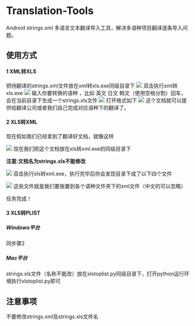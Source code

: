 # Translation-Tools
Android strings.xml 多语言文本翻译导入工具，解决多语种项目翻译逐条导入问题。
## 使用方式
#### 1 XML转XLS 
把待翻译的strings.xml文件放在xml转xls.exe同级目录下
![](https://user-gold-cdn.xitu.io/2018/7/2/1645991812bff5bd?w=579&h=186&f=jpeg&s=12247)
双击执行xml转xls.exe
![](https://user-gold-cdn.xitu.io/2018/7/2/1645992da64a072c?w=837&h=541&f=jpeg&s=33752)
输入你要转换的语种 ，比如 英文 日文 韩文（使用空格分割）回车，会在当前目录下生成一个strings.xls文件
![](https://user-gold-cdn.xitu.io/2018/7/2/164599806e024158?w=743&h=214&f=jpeg&s=16705)
打开格式如下
![](https://user-gold-cdn.xitu.io/2018/7/2/1645998dfd06a7ea?w=510&h=242&f=jpeg&s=22161)
这个文档就可以提供给翻译公司或者我们自己完成对应语种下的翻译了。
#### 2 XLS转XML
现在假如我们已经拿到了翻译好文档，就像这样

![](https://user-gold-cdn.xitu.io/2018/7/2/164599f426c54852?w=590&h=217&f=jpeg&s=33909)
现在我们把这个文档放在xls转xml.exe的同级目录下

__注意:文档名为strings.xls不能修改__

![](https://user-gold-cdn.xitu.io/2018/7/2/164599806e024158?w=743&h=214&f=jpeg&s=16705)
双击执行xls转xml.exe，执行完毕后你会发现目录下成了以下四个文件

![](https://user-gold-cdn.xitu.io/2018/7/2/16459a2bb97f8c23?w=611&h=206&f=jpeg&s=11201)
这些文件就是我们要放置到各个语种文件夹下的xml文件（中文的可以忽略）

任务完成！

#### 3 XLS转PLIST

##### Windows平台
同步骤2

##### Mac平台
strings.xls文件（名称不能改）放在xlstoplist.py同级目录下，打开python运行环境执行xlstoplist.py即可

## 注意事项
不要修改strings.xml及strings.xls文件名
